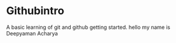 # Githubintro
A basic learning of git and github
getting started.
hello 
my name is Deepyaman Acharya
